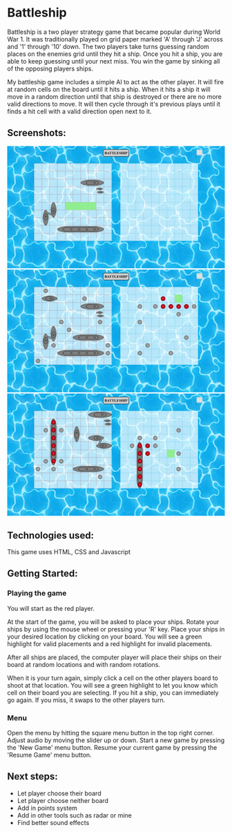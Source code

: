 # Battleship

Battleship is a two player strategy game that became popular during World War 1. It was traditionally played on grid paper marked 'A' through 'J' across and '1' through '10' down. The two players take turns guessing random places on the enemies grid until they hit a ship. Once you hit a ship, you are able to keep guessing until your next miss. You win the game by sinking all of the opposing players ships. 

My battleship game includes a simple AI to act as the other player. It will fire at random cells on the board until it hits a ship. When it hits a ship it will move in a random direction until that ship is destroyed or there are no more valid directions to move. It will then cycle through it's previous plays until it finds a hit cell with a valid direction open next to it. 

## Screenshots:
![Placing Ships](Screenshot%202023-02-16%20at%2011-50-15%20Battleship.png)
![Playing Game](Screenshot%202023-02-16%20at%2011-50-57%20Battleship.png)
![Ship Sunk](Screenshot%202023-02-16%20at%2011-49-41%20Battleship.png)

## Technologies used:

This game uses HTML, CSS and Javascript


## Getting Started: 

### Playing the game
You will start as the red player.

At the start of the game, you will be asked to place your ships. Rotate your ships by using the mouse wheel or pressing your 'R' key. Place your ships in your desired location by clicking on your board. You will see a green highlight for valid placements and a red highlight for invalid placements. 

After all ships are placed, the computer player will place their ships on their board at random locations and with random rotations. 

When it is your turn again, simply click a cell on the other players board to shoot at that location. You will see a green highlight to let you know which cell on their board you are selecting. If you hit a ship, you can immediately go again. If you miss, it swaps to the other players turn. 

### Menu
Open the menu by hitting the square menu button in the top right corner.
Adjust audio by moving the slider up or down.
Start a new game by pressing the 'New Game' menu button.
Resume your current game by pressing the 'Resume Game' menu button.

## Next steps:
- Let player choose their board
- Let player choose neither board
- Add in points system
- Add in other tools such as radar or mine
- Find better sound effects 